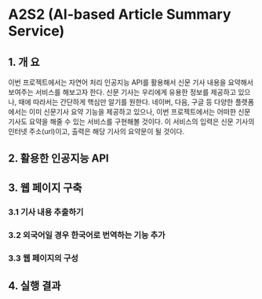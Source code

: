# A2S2 (AI-based Article Summary Service)

## 1. 개  요

이번 프로젝트에서는 자연어 처리 인공지능 API를 활용해서 신문 기사 내용을 요약해서 보여주는 서비스를 해보고자 한다. 신문 기사는 우리에게 유용한 정보를 제공하고 있으나, 때에 따라서는 간단하게 핵심만 알기를 원한다. 네이버, 다음, 구글 등 다양한 플랫폼에서는 이미 신문기사 요약 기능을 제공하고 있으나, 이번 프로젝트에서는 어떠한 신문 기사도 요약을 해줄 수 있는 서비스를 구현해볼 것이다. 이 서비스의 입력은 신문 기사의 인터넷 주소(url)이고, 출력은 해당 기사의 요약문이 될 것이다.

## 2. 활용한 인공지능 API


## 3. 웹 페이지 구축

### 3.1 기사 내용 추출하기
### 3.2 외국어일 경우 한국어로 번역하는 기능 추가
### 3.3 웹 페이지의 구성

## 4. 실행 결과

